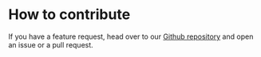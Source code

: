 # How to contribute
If you have a feature request, head over to our [Github repository](https://github.com/halcyonnouveau/clorinde) and open an issue or a pull request.
